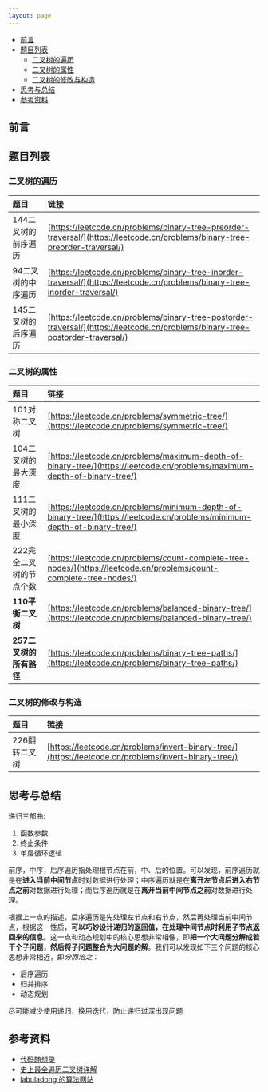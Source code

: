 ```yaml
---
layout: page
---
```


<!-- vim-markdown-toc Marked -->

* [前言](#前言)
* [题目列表](#题目列表)
    * [二叉树的遍历](#二叉树的遍历)
    * [二叉树的属性](#二叉树的属性)
    * [二叉树的修改与构造](#二叉树的修改与构造)
* [思考与总结](#思考与总结)
* [参考资料](#参考资料)

<!-- vim-markdown-toc -->

## 前言


## 题目列表

### 二叉树的遍历

| 题目 | 链接 | 
|:-----|:-----|
| 144二叉树的前序遍历 | [https://leetcode.cn/problems/binary-tree-preorder-traversal/](https://leetcode.cn/problems/binary-tree-preorder-traversal/) |
| 94二叉树的中序遍历 | [https://leetcode.cn/problems/binary-tree-inorder-traversal/](https://leetcode.cn/problems/binary-tree-inorder-traversal/) |
| 145二叉树的后序遍历 | [https://leetcode.cn/problems/binary-tree-postorder-traversal/](https://leetcode.cn/problems/binary-tree-postorder-traversal/) |
 

### 二叉树的属性

| 题目 | 链接 | 
|:-----|:-----|
| 101对称二叉树 | [https://leetcode.cn/problems/symmetric-tree/](https://leetcode.cn/problems/symmetric-tree/) |
| 104二叉树的最大深度 | [https://leetcode.cn/problems/maximum-depth-of-binary-tree/](https://leetcode.cn/problems/maximum-depth-of-binary-tree/) |
| 111二叉树的最小深度 | [https://leetcode.cn/problems/minimum-depth-of-binary-tree/](https://leetcode.cn/problems/minimum-depth-of-binary-tree/) |
| 222完全二叉树的节点个数 | [https://leetcode.cn/problems/count-complete-tree-nodes/](https://leetcode.cn/problems/count-complete-tree-nodes/) |
| **110平衡二叉树** | [https://leetcode.cn/problems/balanced-binary-tree/](https://leetcode.cn/problems/balanced-binary-tree/) |
| **257二叉树的所有路径** | [https://leetcode.cn/problems/binary-tree-paths/](https://leetcode.cn/problems/binary-tree-paths/) |

### 二叉树的修改与构造

| 题目 | 链接 | 
|:-----|:-----|
| 226翻转二叉树 | [https://leetcode.cn/problems/invert-binary-tree/](https://leetcode.cn/problems/invert-binary-tree/) |


## 思考与总结

递归三部曲: 

1. 函数参数
2. 终止条件
3. 单层循环逻辑

前序，中序，后序遍历指处理根节点在前，中、后的位置。可以发现，前序遍历就是在**进入当前中间节点**时对数据进行处理；中序遍历就是在**离开左节点后进入右节点之前**对数据进行处理；而后序遍历就是在**离开当前中间节点之前**对数据进行处理。

根据上一点的描述，后序遍历是先处理左节点和右节点，然后再处理当前中间节点，根据这一性质，**可以巧妙设计递归的返回值，在处理中间节点时利用子节点返回来的信息**。这一点和动态规划中的核心思想非常相像，即**把一个大问题分解成若干个子问题，然后将子问题整合为大问题的解**。我们可以发现如下三个问题的核心思想非常相近，即*分而治之*：

- 后序遍历
- 归并排序
- 动态规划

尽可能减少使用递归，换用迭代，防止递归过深出现问题



## 参考资料

- [代码随想录](https://programmercarl.com/)
- [史上最全遍历二叉树详解](https://leetcode.cn/problems/binary-tree-preorder-traversal/solution/leetcodesuan-fa-xiu-lian-dong-hua-yan-shi-xbian-2/)
- [labuladong 的算法网站](https://labuladong.gitee.io/algo/)
